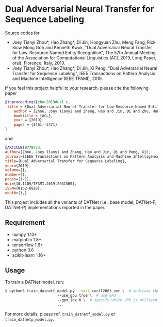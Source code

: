 #  Dual Adversarial Neural Transfer for Sequence Labeling

Source codes for 
* Joey Tianyi Zhou*, Hao Zhang*, Di Jin, Hongyuan Zhu, Meng Fang, Rick Siow Mong Goh and Kenneth Kwok, "Dual Adversarial Neural Transfer for Low-Resource Named Entity Recognition", The 57th Annual Meeting of the Association for Computational Linguistics (ACL 2019, Long Paper, oral), Florence, Italy, 2019.
* Joey Tianyi Zhou*, Hao Zhang*, Di Jin, Xi Peng, "Dual Adversarial Neural Transfer for Sequence Labeling", IEEE Transactions on Pattern Analysis and Machine Intelligence (IEEE TPAMI), 2019.

If you feel this project helpful to your research, please cite the following paper
```bibtex
@inproceedings{zhou2019dual_c,
 title = {Dual Adversarial Neural Transfer for Low-Resource Named Entity Recognition},
    author = {Zhou, Joey Tianyi and Zhang, Hao and Jin, Di and Zhu, Hongyuan and Fang, Meng and Goh, Rick Siow Mong and Kwok, Kenneth},
    booktitle = {ACL},
    year = {2019},
    pages = {3461--3471}
}
```
and 
```bibtex
@ARTICLE{8778733, 
author={Zhou, Joey Tianyi and Zhang, Hao and Jin, Di and Peng, Xi}, 
journal={IEEE Transactions on Pattern Analysis and Machine Intelligence}, 
title={Dual Adversarial Transfer for Sequence Labeling}, 
year={2019}, 
volume={}, 
number={}, 
pages={1-1}, 
doi={10.1109/TPAMI.2019.2931569}, 
ISSN={0162-8828}, 
month={},}
```

This project includes all the variants of DATNet (i.e., base model, DATNet-F, DATNet-P) implementations reported in the paper. 

## Requirement
* numpy 1.10+
* matplotlib 1.8+
* tensorflow 1.6+
* python 3.6
* scikit-learn 1.16+
 
## Usage
To train a DATNet model, run:
```bash
$ python3 train_datnetf_model.py --task conll2003_ner \  # indicate the dataset for training
                        --use_gpu true \  # use GPU
                        --gpu_idx 0 \  # specify which GPU is utilized                    
                        ...
```
For more details, please ref. `train_datnetf_model.py` or `train_datnetp_model.py`.

